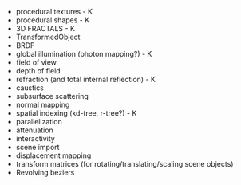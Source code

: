 - procedural textures - K
- procedural shapes - K
- 3D FRACTALS - K
- TransformedObject
- BRDF
- global illumination (photon mapping?) - K
- field of view
- depth of field
- refraction (and total internal reflection) - K
- caustics
- subsurface scattering
- normal mapping
- spatial indexing (kd-tree, r-tree?) - K
- parallelization
- attenuation
- interactivity
- scene import
- displacement mapping
- transform matrices (for rotating/translating/scaling scene objects)
- Revolving beziers
